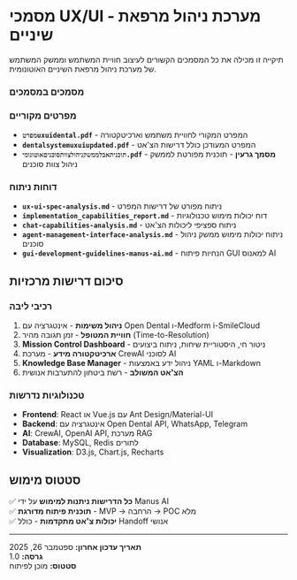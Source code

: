 # מסמכי UX/UI - מערכת ניהול מרפאת שיניים

תיקייה זו מכילה את כל המסמכים הקשורים לעיצוב חוויית המשתמש וממשק המשתמש של מערכת ניהול מרפאת השיניים האוטונומית.

### מסמכים במסמכים

### מפרטים מקוריים
- **`מפרטuxuidental.pdf`** - המפרט המקורי לחוויית משתמש וארכיטקטורה
- **`dentalsystemuxuiupdated.pdf`** - המפרט המעודכן כולל דרישות הצ'אט
- **`תוכניתאבלממשקניהולצוותסוכניםאוטונומי.pdf`** - **מסמך גרעין** - תוכנית מפורטת לממשק ניהול צוות סוכנים

### דוחות ניתוח
- **`ux-ui-spec-analysis.md`** - ניתוח מפורט של דרישות המפרט
- **`implementation_capabilities_report.md`** - דוח יכולות מימוש טכנולוגיות
- **`chat-capabilities-analysis.md`** - ניתוח ספציפי ליכולות הצ'אט
- **`agent-management-interface-analysis.md`** - ניתוח יכולות מימוש ממשק ניהול סוכנים
- **`gui-development-guidelines-manus-ai.md`** - הנחיות פיתוח GUI למאנוס AI

## סיכום דרישות מרכזיות

### רכיבי ליבה
1. **ניהול משימות** - אינטגרציה עם Open Dental ו-Medform i-SmileCloud
2. **חוויית המטופל** - זמן תגובה מהיר (Time-to-Resolution)
3. **Mission Control Dashboard** - ניטור חי, היסטוריית שיחות, ניתוח ביצועים
4. **ארכיטקטורה מידע** - מערכת CrewAI לסוכני AI
5. **Knowledge Base Manager** - ניהול ידע באמצעות YAML ו-Markdown
6. **הצ'אט המשולב** - רשת ביטחון להתערבות אנושית

### טכנולוגיות נדרשות
- **Frontend**: React או Vue.js עם Ant Design/Material-UI
- **Backend**: אינטגרציה עם Open Dental API, WhatsApp, Telegram
- **AI**: CrewAI, OpenAI API, מערכת RAG
- **Database**: MySQL, Redis לתורים
- **Visualization**: D3.js, Chart.js, Recharts

## סטטוס מימוש

✅ **כל הדרישות ניתנות למימוש** על ידי Manus AI  
✅ **תוכנית פיתוח מדורגת** - MVP → הרחבה → POC מלא  
✅ **יכולות צ'אט מתקדמות** - כולל Handoff אנושי  

---

**תאריך עדכון אחרון:** ספטמבר 26, 2025  
**גרסה:** 1.0  
**סטטוס:** מוכן לפיתוח
